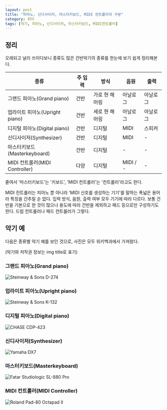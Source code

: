 ```yaml
---
layout: post
title: "피아노, 신디사이저, 마스터키보드, MIDI 컨트롤러의 구분"
category: 취미
tags: [악기, 피아노, 신디사이저, 마스터키보드, MIDI컨트롤러]
---
```


## 정리

오래되고 널리 쓰이다보니 종류도 많은 건반악기의 종류를
한눈에 보기 쉽게 정리해본다.

종류                             | 주 입력 | 방식           | 음원      | 출력
---------------------------------|---------|----------------|-----------|----------
그랜드 피아노(Grand piano)       | 건반    | 가로 현 해머링 | 아날로그  | 아날로그
업라이트 피아노(Upright piano)   | 건반    | 세로 현 해머링 | 아날로그  | 아날로그
디지털 피아노(Digital piano)     | 건반    | 디지털         | MIDI      | 스피커
신디사이저(Synthesizer)          | 건반    | 디지털         | MIDI      | -
마스터키보드(Masterkeyboard)     | 건반    | 디지털         | -         | -
MIDI 컨트롤러(MIDI Controller)   | 다양    | 디지털         | MIDI / -  | -

줄여서 '마스터키보드'는 '키보드', 'MIDI 컨트롤러'는 '컨트롤러'라고도 한다.

MIDI 컨트롤러는 피아노 뿐 아니라 'MIDI 신호를 생성하는 기기'를 말하는 폭넓은 용어라 특징을 간추릴 순 없다.
입력 방식, 음원, 출력 여부 모두 기기에 따라 다르다.
보통 건반을 기본으로 한 것이 많으나 용도에 따라 건반을 제외하고 패드 등으로만 구성하기도 한다.
드럼 컨트롤러나 패드 컨트롤러가 그렇다.


## 악기 예

다음은 종류별 악기 예를 보인 것으로,
사진은 모두 위키백과에서 가져왔다.

(악기와 저작권 정보는 img title로 표기)

### 그랜드 피아노(Grand piano)

![Steinway & Sons D-274](https://upload.wikimedia.org/wikipedia/commons/8/8d/Steinway_%26_Sons_concert_grand_piano%2C_model_D-274%2C_manufactured_at_Steinway%27s_factory_in_Hamburg%2C_Germany.png "Steinway & Sons, concert grand piano, model D-274 / © Copyright Steinway & Sons CC BY-SA 3.0")

### 업라이트 피아노(Upright piano)

![Steinway & Sons K-132](https://upload.wikimedia.org/wikipedia/commons/d/da/Steinway_%26_Sons_upright_piano%2C_model_K-132%2C_manufactured_at_Steinway%27s_factory_in_Hamburg%2C_Germany.png "Steinway & Sons, upright piano, model K-132 / © Copyright Steinway & Sons CC BY-SA 3.0")

### 디지털 피아노(Digital piano)

![CHASE CDP-423](https://upload.wikimedia.org/wikipedia/commons/9/9d/Digital-piano-423.jpg "CHASE CDP-423 / CC BY-SA 4.0")

### 신디사이저(Synthesizer)

![Yamaha DX7](https://upload.wikimedia.org/wikipedia/commons/3/35/Yamaha_DX7_Table_4.JPG "Yamaha DX7")

### 마스터키보드(Masterkeyboard)

![Fatar Studiologic SL-880 Pro](https://upload.wikimedia.org/wikipedia/commons/1/1c/Masterkeyboard.jpg "Fatar Studiologic SL-880 Pro / CC BY-SA 2.5")

### MIDI 컨트롤러(MIDI Controller)

![Roland Pad-80 Octapad II](https://upload.wikimedia.org/wikipedia/commons/5/5e/Roland_Octapad_II_Pad-80.jpg "Roland Pad-80 Octapad II / CC BY-SA 2.0")
